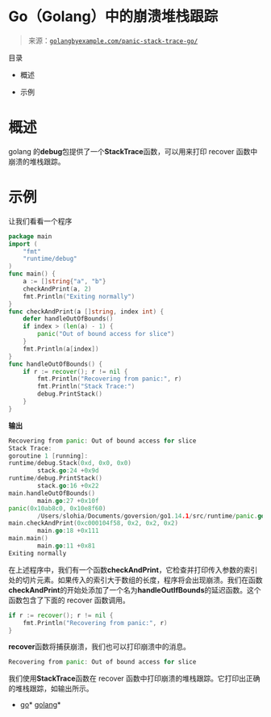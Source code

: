 <!--yml

类别：未分类

日期：2024-10-13 06:26:27

-->

# Go（Golang）中的崩溃堆栈跟踪

> 来源：[`golangbyexample.com/panic-stack-trace-go/`](https://golangbyexample.com/panic-stack-trace-go/)

目录

+   概述

+   示例

# **概述**

golang 的**debug**包提供了一个**StackTrace**函数，可以用来打印 recover 函数中崩溃的堆栈跟踪。

# **示例**

让我们看看一个程序

```go
package main
import (
    "fmt"
    "runtime/debug"
)
func main() {
    a := []string{"a", "b"}
    checkAndPrint(a, 2)
    fmt.Println("Exiting normally")
}
func checkAndPrint(a []string, index int) {
    defer handleOutOfBounds()
    if index > (len(a) - 1) {
        panic("Out of bound access for slice")
    }
    fmt.Println(a[index])
}
func handleOutOfBounds() {
    if r := recover(); r != nil {
        fmt.Println("Recovering from panic:", r)
        fmt.Println("Stack Trace:")
        debug.PrintStack()
    }
}
```

**输出**

```go
Recovering from panic: Out of bound access for slice
Stack Trace:
goroutine 1 [running]:
runtime/debug.Stack(0xd, 0x0, 0x0)
        stack.go:24 +0x9d
runtime/debug.PrintStack()
        stack.go:16 +0x22
main.handleOutOfBounds()
        main.go:27 +0x10f
panic(0x10ab8c0, 0x10e8f60)
        /Users/slohia/Documents/goversion/go1.14.1/src/runtime/panic.go:967 +0x166
main.checkAndPrint(0xc000104f58, 0x2, 0x2, 0x2)
        main.go:18 +0x111
main.main()
        main.go:11 +0x81
Exiting normally
```

在上述程序中，我们有一个函数**checkAndPrint**，它检查并打印传入参数的索引处的切片元素。如果传入的索引大于数组的长度，程序将会出现崩溃。我们在函数**checkAndPrint**的开始处添加了一个名为**handleOutIfBounds**的延迟函数。这个函数包含了下面的 recover 函数调用。

```go
if r := recover(); r != nil {
    fmt.Println("Recovering from panic:", r)
}
```

**recover**函数将捕获崩溃，我们也可以打印崩溃中的消息。

```go
Recovering from panic: Out of bound access for slice
```

我们使用**StackTrace**函数在 recover 函数中打印崩溃的堆栈跟踪。它打印出正确的堆栈跟踪，如输出所示。

+   [go](https://golangbyexample.com/tag/go/)*   [golang](https://golangbyexample.com/tag/golang/)*
